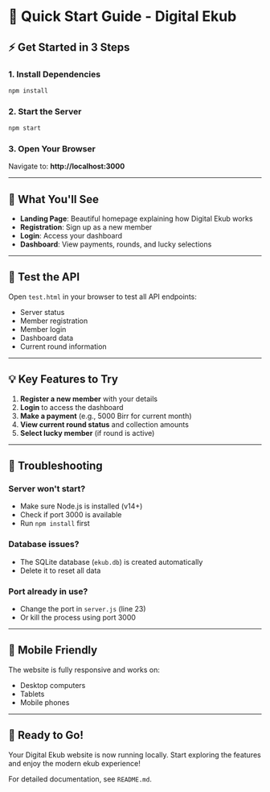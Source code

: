 # 🚀 Quick Start Guide - Digital Ekub

## ⚡ Get Started in 3 Steps

### 1. Install Dependencies
```bash
npm install
```

### 2. Start the Server
```bash
npm start
```

### 3. Open Your Browser
Navigate to: **http://localhost:3000**

---

## 🎯 What You'll See

- **Landing Page**: Beautiful homepage explaining how Digital Ekub works
- **Registration**: Sign up as a new member
- **Login**: Access your dashboard
- **Dashboard**: View payments, rounds, and lucky selections

---

## 🧪 Test the API

Open `test.html` in your browser to test all API endpoints:
- Server status
- Member registration
- Member login
- Dashboard data
- Current round information

---

## 💡 Key Features to Try

1. **Register a new member** with your details
2. **Login** to access the dashboard
3. **Make a payment** (e.g., 5000 Birr for current month)
4. **View current round status** and collection amounts
5. **Select lucky member** (if round is active)

---

## 🔧 Troubleshooting

### Server won't start?
- Make sure Node.js is installed (v14+)
- Check if port 3000 is available
- Run `npm install` first

### Database issues?
- The SQLite database (`ekub.db`) is created automatically
- Delete it to reset all data

### Port already in use?
- Change the port in `server.js` (line 23)
- Or kill the process using port 3000

---

## 📱 Mobile Friendly

The website is fully responsive and works on:
- Desktop computers
- Tablets
- Mobile phones

---

## 🌟 Ready to Go!

Your Digital Ekub website is now running locally. Start exploring the features and enjoy the modern ekub experience!

For detailed documentation, see `README.md`.
